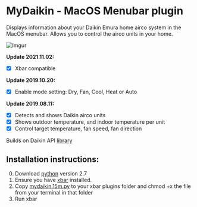
# MyDaikin - MacOS Menubar plugin

Displays information about your Daikin Emura home airco system in the MacOS menubar. Allows you to control the airco units in your home.

![Imgur](https://i.imgur.com/VTb32Si.png)


**Update 2021.11.02:**
- [X] Xbar compatible

**Update 2019.10.20:**
- [X] Enable mode setting: Dry, Fan, Cool, Heat or Auto

**Update 2019.08.11:**
- [X] Detects and shows Daikin airco units 
- [X] Shows outdoor temperature, and indoor temperature per unit
- [X] Control target temperature, fan speed, fan direction

Builds on Daikin API [library](https://github.com/ael-code/daikin-control)

## Installation instructions: 

0. Download [python](http://www.python.org) version 2.7  
1. Ensure you have [xbar](https://github.com/matryer/xbar/releases/latest) installed.
2. Copy [mydaikin.15m.py](mydaikin.15m.py) to your xbar plugins folder and chmod +x the file from your terminal in that folder
3. Run xbar
